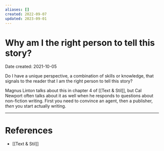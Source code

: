 ```yaml
---
aliases: []
created: 2022-09-07
updated: 2023-09-01
---
```


# Why am I the right person to tell this story?
Date created: 2021-10-05

Do I have a unique perspective, a combination of skills or knowledge, that signals to the reader that I am the right person to tell this story?

Magnus Linton talks about this in chapter 4 of [[Text & Stil]], but Cal Newport often talks about it as well when he responds to questions about non-fiction writing. First you need to convince an agent, then a publisher, *then* you start actually writing.

---
# References
* [[Text & Stil]]